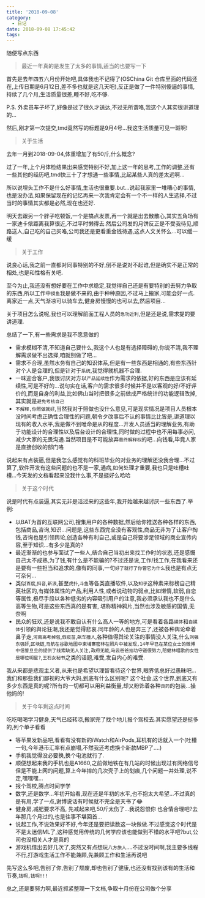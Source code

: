 ```yaml
---
title: '2018-09-08'
category:
  - 日记
date: 2018-09-08 17:45:42
tags:
---
```


随便写点东西

>最近一年真的是发生了太多的事情,适当的也要写一下
<!--more-->
首先是去年四五六月份开始吧,具体我也不记得了(OSChina Git 仓库里面的代码还在,上传日期是6月12日,差不多也就是这几天吧),反正是做了一件特别傻逼的事情,持续了几个月,生活质量很差,睡不好,吃不够.

P.S. 外卖员车子坏了,好像是过了很久才送达,不过无所谓咯,我这个人其实很讲道理的...

然后,刚才第一次提交,tmd竟然写的标题是9月4号...我这生活质量可见一斑啊!

>关于生活

去年一月到2018-09-04,体重增加了有50斤,什么概念?

过了一年,上个月体检结果出来感觉特别不好,加上这一年的思考,工作的调整,还有一些其他的经历吧,tmd快三十了才想通一些事情,比起某些人真的差太远啊...

所以说埋头工作不是什么好事情,生活也很重要.but...说起我家里一堆糟心的事情,也是没办法,如果保留现在的记忆再来一次我肯定会有一个不一样的人生选择,不过当时的事情其实都是必然,现在也还好.

明天去跟另一个胖子吃顿饭,一个是搞点发票,再一个就是出去散散心,其实五角场有一家迪卡侬距离我算很近,不过平时懒得去.然后公司发的月饼反正是不受我待见,顺路送人,自己吃的自己买咯,公司我还是更看重金钱待遇,这点人文关怀么...可以缓一缓

>关于工作

说良心话,我之前一直都对同事特别的不好,倒不是说对不起谁,但是确实不是正常的相处,也是和性格有关吧.

至今为止,我还没有想好要在工作中求稳定,我觉得自己还是有要特别的去努力争取的东西,所以工作中`摸鱼`我是做不来的,由于种种原因,不过马上搬家,可能会好一点.离家近一点,天气渐凉可以骑车去,健身房慢慢的也可以去,然后项目...

关于项目怎么说呢,我也可以理解前面工程人员的`急功近利`,但是还是说,需求提的要讲道理.

总结了一下,有一些需求是我不愿意做的
- 需求模糊不清,不知道自己要什么,我这个人也是有选择障碍的,你说不清,我不理解需求做不出选择,咱就别做了吧...
- 需求不合理,虽然水务有自己的知识体系,但是有一些东西是相通的,有些东西针对个人是合理的,但是针对于`系统`,我觉得就机器不合理.
- 一昧迎合客户,我很讨厌对方以`产品延续性`作为需求的依据,好的东西是应该有延续性,可是不好的...说句实在话,客户的需求很多时候并不是以客观的好/不好评价的,而是自身的利益,比如佛山当时把很多之前做成严格统计的功能逻辑改掉,其实就是`避免考核自己`
- `不解释,你照做就好`,当然我对于照做也没什么意见,可是现实情况是项目人员根本没时间考虑正确性合理性的问题,朝令夕改事后不认的事情比比皆是,讲道理以现有的收入水平,我是做不到唯命是从的程度...开发人员适当的理解业务,有助于功能设计的合理性以及后台设计的合理性,同时做的过程中也不用每事必问,减少大家的无畏沟通.当然项目是不可能放弃`最终解释权`的吧...向钱看,毕竟人家是直接创收的部门咯

说起来有点装逼,但是我怎么感觉有的科班毕业的对业务的理解还没我合理...不过算了,软件开发有这些问题的也不是一家,通病,如何处理才重要,我也只是吐槽吐槽...今天发的文档看起来没我什么事,不是挺好么哈哈

>关于这个时代

说是时代有点装逼,其实无非是活过来的这些年,我开始越来越讨厌一些东西了.举例:
- 以BAT为首的互联网公司,搜集用户的各种数据,然后给你推送各种各样的东西,包括商品,咨询,知识...问题是,这些东西完全没有客观性,商品无非为了让客户掏钱,咨询也是引领舆论,创造各种有利自己,或是自己将要涉足领域的商业宣传内容,至于知识...有多少是真的?
- 最近渐渐的也参与面试了一些人,结合自己当初出来找工作时的状态,还是感慨自己太不成熟,为了钱,有什么是不能骗的?不过还是说,工作/找工作,在我看来还是要有一些担当和追求的,像有的同事,一句`好了就行了你管它为什么`我也是有点无可奈何...
- 类似`百度`,`抖音`,`新浪`,甚至`虎扑`,`斗鱼`等各类直播软件,以及`知乎`这种素来标榜自己精英社区的,有媒体属性的产品,利用人性,或者说动物的弱点,比如懒惰,软弱,自恋等属性,极尽手段以各种低劣的内容吸引用户的注意,我必须承认我也不是什么高等生物,可是这些东西真的是有害, 堪称精神鸦片,当然也涉及敏感的国情,无奈啊
- 民众的狂欢,还是说我不敢自认有什么高人一等的地方,可是看着各路`媒体`和`自媒体`引领的舆论狂潮,我还是觉得悲哀.同年龄的人也是奔三了,还被各种舆论牵着鼻子走,`河南高考掉包`,`假疫苗`,`飙车撞人`,各种值得舆论关注的事情没人关注,什么`刘强东强奸`,`区块链`,`马航在谷歌地图中柬埔寨密林在照片中被发现,14年早已在某位女士的微博中信誓旦旦的提供了线索缺无人关注,政府无能`,`马云爸爸拍功守道很努力`,`陪健林唱歌的女性是哪位明星?`,`王石女秘书`之类的话题,难受,发自内心的难受.

我从来都是悲观主义者,从来也是希望以理智看待这个世界,眼界低总好过愚昧吧...我们和那些我们鄙视的大爷大妈,到底有什么区别呢?
这个社会,这个世界,到底又有多少东西是真的呢?所有的一切都可以用利益衡量,却又粉饰着各种`良药`的包装...操他妈的!

>关于今年剩这点时间

吃吃喝喝学习健身,天气已经转凉,搬家完了找个地儿报个驾校去.其实愿望还是挺多的,列个单子看看

- 等苹果发新品吧,看看有没有新的iWatch和AirPods,耳机有的话就入一个(吐槽一句,今年港币汇率有点崩塌,不然我还考虑换个新款MBP了....)
- 手机我觉得没必要换,换个电池就行了.
- 顺便想起来我的手机也是A1660,之前做地铁在有几站的时候出现过有网络信号但是不能上网的问题,算上今年摔的几次壳子上的划痕,几个问题一并处理,说不定,嘿嘿嘿...
- 报个驾校,腾点时间学学
- 数学,还是数学...年初开始看,现在还是年初的水平,也不抱太大希望...不过真的是有用,学了一点,谢博说话有时候就不完全是天书了😂
- 健身房,减肥要求不高, 先减起来吧,50斤太伤了...我说怨恨你 也合情合理吧?去年那几个月过的,也是往事不堪回首...
- 说起工作,不说效果好不好,今年还是要把读数这一块做做.不过感觉这个时代是不是太迷信ML了,这种感觉用传统的几何学应该也能做到不错的水平吧?but,公司也没相关人才是真的
- 游戏机借出去好几次了,突然又有点想玩`八方旅人`....不过没时间啊,我主要多线程不行,打游戏生活工作不能兼顾,先兼顾工作和生活再说吧

先写这么多吧,告别了你,告别了颓废,却也告别了健康,也还没有找到该有的生活和节奏,`钱啊,钱啊!!!`

总之,还是要努力啊,最近抓紧整理一下文档,争取十月份在公司做个分享